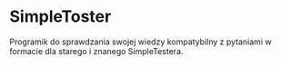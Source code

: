 # SimpleToster
Programik do sprawdzania swojej wiedzy kompatybilny z pytaniami w formacie dla starego i znanego SimpleTestera.
